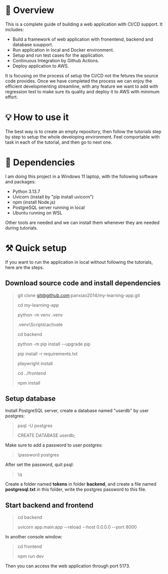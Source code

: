 # 🚀 Overview

This is a complete guide of building a web application with CI/CD support. It includes:

* Build a framework of web application with fronentend, backend and database suupport.
* Run application in local and Docker environment.
* Setup and run test cases for the application.
* Continuous Integration by Github Actions.
* Deploy application to AWS.

It is focusing on the process of setup the CI/CD not the fetures the source code provides. Once we have completed the process we can enjoy the efficient developmenting streamline, with any feature we want to add with regression test to make sure its quality and deploy it to AWS with minimum effort.

# 💡 How to use it

The best way is to create an empty repository, then follow the tutorials step by step to setup the whole developing environment. Feel comportable with task in each of the tutorial, and then go to next one.

# 🔧 Dependencies

I am doing this project in a Windows 11 laptop, with the following software and packages:

* Python 3.13.7
* Uvicorn (install by "pip install uvicorn")
* npm (install Node.js)
* PostgreSQL server running in local
* Ubuntu running on WSL

Other tools are needed and we can install them whenever they are needed during tutorials.

# ⚒️ Quick setup

If you want to run the application in local without following the tutorials, here are the steps.

## Download source code and install dependencies

>git clone git@github.com:panxiao2014/my-learning-app.git
>
>cd my-learning-app
>
>python -m venv .venv
>
>.venv\Scripts\activate
>
>cd backend
>
>python -m pip install --upgrade pip
>
>pip install -r requirements.txt
>
>playwright install
>
>cd ../frontend
>
>npm install

## Setup database

Install PostgreSQL server, create a database named "userdb" by user postgres:

>psql -U postgres
>
>CREATE DATABASE userdb;


Make sure to add a password to user postgres:

>\password postgres

After set the password, quit psql:

>\q

Create a folder named **tokens** in folder **backend**, and create a file named **postgresql.txt** in this folder, write the postgres password to this file. 

## Start backend and frontend

>cd backend
>
>uvicorn app.main:app --reload --host 0.0.0.0 --port 8000

In another console window:

>cd frontend
>
>npm run dev

Then you can access the web application through port 5173.
